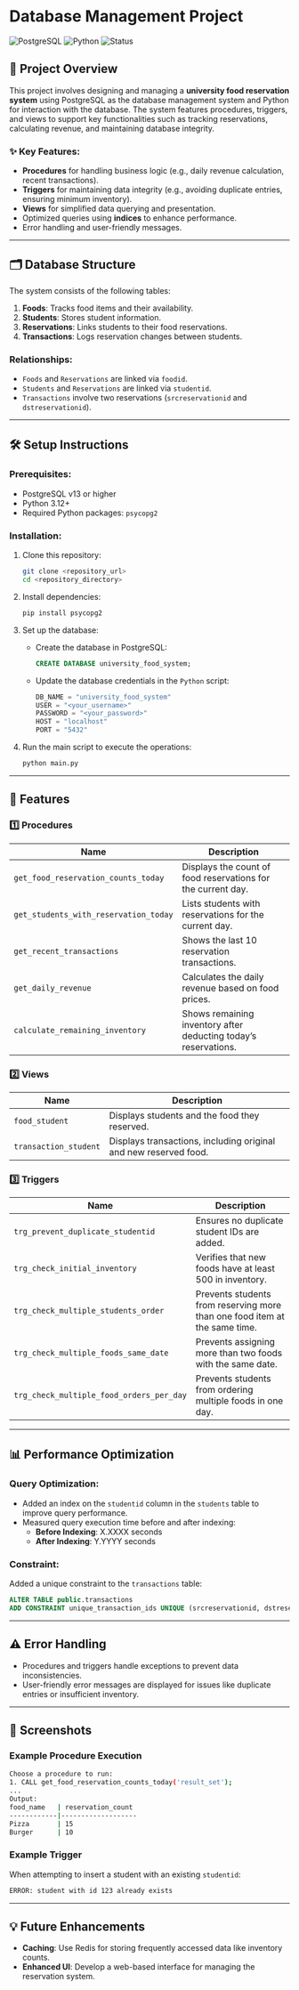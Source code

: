 # Database Management Project

![PostgreSQL](https://img.shields.io/badge/PostgreSQL-v13+-blue) ![Python](https://img.shields.io/badge/Python-v3.12+-brightgreen) ![Status](https://img.shields.io/badge/Status-Complete-green)

## 📖 Project Overview
This project involves designing and managing a **university food reservation system** using PostgreSQL as the database management system and Python for interaction with the database. The system features procedures, triggers, and views to support key functionalities such as tracking reservations, calculating revenue, and maintaining database integrity.

### ✨ Key Features:
- **Procedures** for handling business logic (e.g., daily revenue calculation, recent transactions).
- **Triggers** for maintaining data integrity (e.g., avoiding duplicate entries, ensuring minimum inventory).
- **Views** for simplified data querying and presentation.
- Optimized queries using **indices** to enhance performance.
- Error handling and user-friendly messages.

---

## 🗂️ Database Structure
The system consists of the following tables:

1. **Foods**: Tracks food items and their availability.
2. **Students**: Stores student information.
3. **Reservations**: Links students to their food reservations.
4. **Transactions**: Logs reservation changes between students.

### Relationships:
- `Foods` and `Reservations` are linked via `foodid`.
- `Students` and `Reservations` are linked via `studentid`.
- `Transactions` involve two reservations (`srcreservationid` and `dstreservationid`).

---

## 🛠️ Setup Instructions

### Prerequisites:
- PostgreSQL v13 or higher
- Python 3.12+
- Required Python packages: `psycopg2`

### Installation:
1. Clone this repository:
   ```bash
   git clone <repository_url>
   cd <repository_directory>
   ```

2. Install dependencies:
   ```bash
   pip install psycopg2
   ```

3. Set up the database:
   - Create the database in PostgreSQL:
     ```sql
     CREATE DATABASE university_food_system;
     ```
   - Update the database credentials in the `Python` script:
     ```python
     DB_NAME = "university_food_system"
     USER = "<your_username>"
     PASSWORD = "<your_password>"
     HOST = "localhost"
     PORT = "5432"
     ```

4. Run the main script to execute the operations:
   ```bash
   python main.py
   ```

---

## 🚀 Features

### 1️⃣ Procedures
| Name                                  | Description                                                                 |
|---------------------------------------|-----------------------------------------------------------------------------|
| `get_food_reservation_counts_today`   | Displays the count of food reservations for the current day.               |
| `get_students_with_reservation_today` | Lists students with reservations for the current day.                      |
| `get_recent_transactions`             | Shows the last 10 reservation transactions.                                |
| `get_daily_revenue`                   | Calculates the daily revenue based on food prices.                         |
| `calculate_remaining_inventory`       | Shows remaining inventory after deducting today’s reservations.            |

### 2️⃣ Views
| Name                 | Description                                                        |
|----------------------|--------------------------------------------------------------------|
| `food_student`       | Displays students and the food they reserved.                     |
| `transaction_student`| Displays transactions, including original and new reserved food.  |

### 3️⃣ Triggers
| Name                                  | Description                                                                 |
|---------------------------------------|-----------------------------------------------------------------------------|
| `trg_prevent_duplicate_studentid`     | Ensures no duplicate student IDs are added.                                |
| `trg_check_initial_inventory`         | Verifies that new foods have at least 500 in inventory.                    |
| `trg_check_multiple_students_order`   | Prevents students from reserving more than one food item at the same time. |
| `trg_check_multiple_foods_same_date`  | Prevents assigning more than two foods with the same date.                 |
| `trg_check_multiple_food_orders_per_day` | Prevents students from ordering multiple foods in one day.                |

---

## 📊 Performance Optimization

### Query Optimization:
- Added an index on the `studentid` column in the `students` table to improve query performance.
- Measured query execution time before and after indexing:
  - **Before Indexing**: X.XXXX seconds
  - **After Indexing**: Y.YYYY seconds

### Constraint:
Added a unique constraint to the `transactions` table:
```sql
ALTER TABLE public.transactions
ADD CONSTRAINT unique_transaction_ids UNIQUE (srcreservationid, dstreservationid);
```

---

## ⚠️ Error Handling
- Procedures and triggers handle exceptions to prevent data inconsistencies.
- User-friendly error messages are displayed for issues like duplicate entries or insufficient inventory.

---

## 📸 Screenshots

### Example Procedure Execution
```bash
Choose a procedure to run:
1. CALL get_food_reservation_counts_today('result_set');
...
Output:
food_name   | reservation_count
------------|-------------------
Pizza       | 15
Burger      | 10
```

### Example Trigger
When attempting to insert a student with an existing `studentid`:
```bash
ERROR: student with id 123 already exists
```

---

## 💡 Future Enhancements
- **Caching**: Use Redis for storing frequently accessed data like inventory counts.
- **Enhanced UI**: Develop a web-based interface for managing the reservation system.


